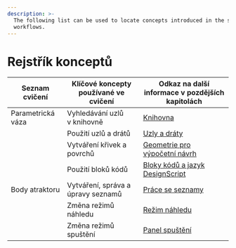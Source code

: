 ```yaml
---
description: >-
  The following list can be used to locate concepts introduced in the sample
  workflows.
---
```


# Rejstřík konceptů

| Seznam cvičení    | Klíčové koncepty používané ve cvičení  | Odkaz na další informace v pozdějších kapitolách                                                                  |
| ---------------- | ------------------------------------ | ---------------------------------------------------------------------------------------------------------- |
| Parametrická váza  | Vyhledávání uzlů v knihovně | [Knihovna](../3\_user\_interface/2-library.md)                                                              |
|                  | Použití uzlů a drátů                | [Uzly a dráty](../4\_nodes\_and\_wires/)                                                                |
|                  | Vytváření křivek a povrchů         | [Geometrie pro výpočetní návrh](../5\_essential\_nodes\_and\_concepts/5-2\_geometry-for-computational-design/) |
|                  | Použití bloků kódů                    | [Bloky kódů a jazyk DesignScript](../8\_coding\_in\_dynamo/8-1\_code-blocks-and-design-script/)                |
| Body atraktoru | Vytváření, správa a úpravy seznamů         | [Práce se seznamy](../5\_essential\_nodes\_and\_concepts/5-4\_designing-with-lists/)                   |
|                  | Změna režimů náhledu               | [Režim náhledu](../3\_user\_interface/1-workspace.md#preview-mode)                                          |
|                  | Změna režimů spuštění             | [Panel spuštění](../3\_user\_interface/#execution-bar)                                                      |
